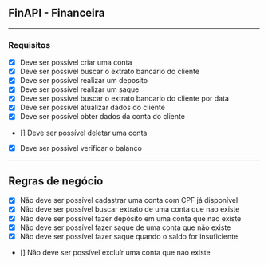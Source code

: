 ## FinAPI - Financeira

---

### Requisitos

- [x] Deve ser possível criar uma conta
- [x] Deve ser possível buscar o extrato bancario do cliente
- [x] Deve ser possível realizar um deposito
- [x] Deve ser possível realizar um saque
- [x] Deve ser possível buscar o extrato bancario do cliente por data
- [x] Deve ser possível atualizar dados do cliente
- [x] Deve ser possível obter dados da conta do cliente
- [] Deve ser possível deletar uma conta
- [x] Deve ser possivel verificar o balanço

---

## Regras de negócio

- [x] Não deve ser possível cadastrar uma conta com CPF já disponível
- [x] Não deve ser possível buscar extrato de uma conta que nao existe
- [x] Não deve ser possível fazer depósito em uma conta que nao existe
- [x] Não deve ser possível fazer saque de uma conta que não existe
- [x] Não deve ser possível fazer saque quando o saldo for insuficiente
- [] Não deve ser possível excluír uma conta que nao existe
